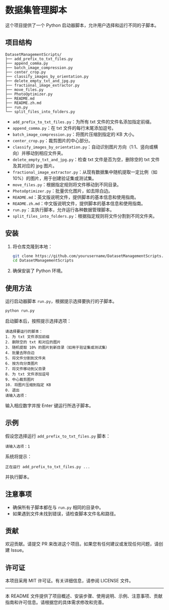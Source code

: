 # 数据集管理脚本

这个项目提供了一个 Python 启动器脚本，允许用户选择和运行不同的子脚本。

## 项目结构

```
DatasetManagementScripts/
├── add_prefix_to_txt_files.py
├── append_comma.py
├── batch_image_compression.py
├── center_crop.py
├── classify_images_by_orientation.py
├── delete_empty_txt_and_jpg.py
├── fractional_image_extractor.py
├── move_files.py
├── PhotoOptimizer.py
├── README.md
├── README.zh.md
├── run.py
└── split_files_into_folders.py
```

- `add_prefix_to_txt_files.py`：为所有 txt 文件的文件名添加指定前缀。
- `append_comma.py`：在 txt 文件的每行末尾添加逗号。
- `batch_image_compression.py`：将图片压缩到指定的 KB 大小。
- `center_crop.py`：裁剪图片的中心部分。
- `classify_images_by_orientation.py`：自动识别图片方向（1:1、竖向或横向）并移动到相应文件夹。
- `delete_empty_txt_and_jpg.py`：检查 txt 文件是否为空，删除空的 txt 文件及其对应的 jpg 图片。
- `fractional_image_extractor.py`：从现有数据集中随机提取一定比例（如 10%）的图片，用于创建验证集或测试集。
- `move_files.py`：根据指定规则将文件移动到不同目录。
- `PhotoOptimizer.py`：批量优化图片，如去除白边。
- `README.md`：英文版说明文件，提供脚本的基本信息和使用指南。
- `README.zh.md`：中文版说明文件，提供脚本的基本信息和使用指南。
- `run.py`：主执行脚本，允许运行各种数据管理脚本。
- `split_files_into_folders.py`：根据指定规则将文件分割到不同文件夹。

## 安装

1. 将仓库克隆到本地：
    ```bash
    git clone https://github.com/yourusername/DatasetManagementScripts.git
    cd DatasetManagementScripts
    ```

2. 确保安装了 Python 环境。

## 使用方法

运行启动器脚本 `run.py`，根据提示选择要执行的子脚本。

```bash
python run.py
```

启动脚本后，按照提示选择选项：

```
请选择要运行的脚本：
1. 为 txt 文件添加前缀
2. 删除空的 txt 和对应的图片
3. 随机提取 10% 的图片到新目录（如用于验证集或测试集）
4. 批量去除白边
5. 将文件分割到文件夹
6. 按方向分类图片
7. 将文件移动到父目录
8. 为 txt 文件添加逗号
9. 中心裁剪图片
10. 将图片压缩到指定 KB
0. 退出
请输入选项：
```

输入相应数字并按 Enter 键运行所选子脚本。

## 示例

假设您选择运行 `add_prefix_to_txt_files.py` 脚本：

```
请输入选项：1
```

系统将提示：

```
正在运行 add_prefix_to_txt_files.py ...
```

并执行脚本。

## 注意事项

- 确保所有子脚本都在与 `run.py` 相同的目录中。
- 如果遇到文件未找到错误，请检查脚本文件名和路径。

## 贡献

欢迎贡献。请提交 PR 来改进这个项目。如果您有任何建议或发现任何问题，请创建 Issue。

## 许可证

本项目采用 MIT 许可证。有关详细信息，请参阅 LICENSE 文件。

---

本 README 文件提供了项目概述、安装步骤、使用说明、示例、注意事项、贡献指南和许可信息。请根据您的具体需求修改和完善。